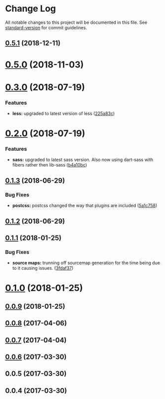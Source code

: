# Change Log

All notable changes to this project will be documented in this file. See [standard-version](https://github.com/conventional-changelog/standard-version) for commit guidelines.

<a name="0.5.1"></a>
## [0.5.1](https://github.com/webark/ember-cli-styles-preprocessor/compare/v0.5.0...v0.5.1) (2018-12-11)



<a name="0.5.0"></a>
# [0.5.0](https://github.com/webark/ember-cli-styles-preprocessor/compare/v0.4.0...v0.5.0) (2018-11-03)



<a name="0.3.0"></a>
# [0.3.0](https://github.com/webark/ember-cli-styles-preprocessor/compare/v0.2.0...v0.3.0) (2018-07-19)


### Features

* **less:** upgraded to latest version of less ([225a83c](https://github.com/webark/ember-cli-styles-preprocessor/commit/225a83c))



<a name="0.2.0"></a>
# [0.2.0](https://github.com/webark/ember-cli-styles-preprocessor/compare/v0.1.3...v0.2.0) (2018-07-19)


### Features

* **sass:** upgraded to latest sass version. Also now using dart-sass with fibers rather then lib-sass ([b4a10bc](https://github.com/webark/ember-cli-styles-preprocessor/commit/b4a10bc))



<a name="0.1.3"></a>
## [0.1.3](https://github.com/webark/ember-cli-styles-preprocessor/compare/v0.1.2...v0.1.3) (2018-06-29)


### Bug Fixes

* **postcss:** postcss changed the way that plugins are included ([5a1c758](https://github.com/webark/ember-cli-styles-preprocessor/commit/5a1c758))



<a name="0.1.2"></a>
## [0.1.2](https://github.com/webark/ember-cli-styles-preprocessor/compare/v0.1.1...v0.1.2) (2018-06-29)



<a name="0.1.1"></a>
## [0.1.1](https://github.com/webark/ember-cli-styles-preprocessor/compare/v0.1.0...v0.1.1) (2018-01-25)


### Bug Fixes

* **source maps:** trunning off sourcemap generation for the time being due to it causing issues. ([3fdaf37](https://github.com/webark/ember-cli-styles-preprocessor/commit/3fdaf37))



<a name="0.1.0"></a>
# [0.1.0](https://github.com/webark/ember-cli-styles-preprocessor/compare/v0.0.9...v0.1.0) (2018-01-25)



<a name="0.0.9"></a>
## [0.0.9](https://github.com/webark/ember-cli-styles-preprocessor/compare/v0.0.8...v0.0.9) (2018-01-25)



<a name="0.0.8"></a>
## [0.0.8](https://github.com/webark/ember-cli-styles-preprocessor/compare/v0.0.7...v0.0.8) (2017-04-06)



<a name="0.0.7"></a>
## [0.0.7](https://github.com/webark/ember-cli-styles-preprocessor/compare/v0.0.6...v0.0.7) (2017-04-04)



<a name="0.0.6"></a>
## [0.0.6](https://github.com/webark/ember-cli-styles-preprocessor/compare/v0.0.5...v0.0.6) (2017-03-30)



<a name="0.0.5"></a>
## 0.0.5 (2017-03-30)



<a name="0.0.4"></a>
## 0.0.4 (2017-03-30)
